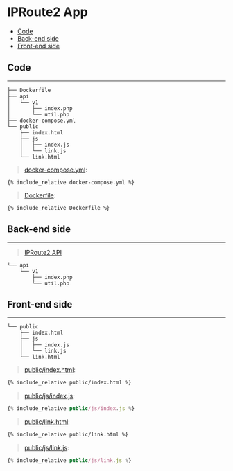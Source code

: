 # IPRoute2 App

- [Code](#code)
- [Back-end side](#back-end-side)
- [Front-end side](#front-end-side)

## Code

---

```
├── Dockerfile
├── api
│   └── v1
│       ├── index.php
│       └── util.php
├── docker-compose.yml
└── public
    ├── index.html
    ├── js
    │   ├── index.js
    │   └── link.js
    └── link.html
```

> [docker-compose.yml](docker-compose.yml):

```
{% include_relative docker-compose.yml %}
```

> [Dockerfile](Dockerfile):

```
{% include_relative Dockerfile %}
```

## Back-end side

---

> [IPRoute2 API](../../web-api/php/)

```
└── api
    └── v1
        ├── index.php
        └── util.php
```

## Front-end side

---

```
└── public
    ├── index.html
    ├── js
    │   ├── index.js
    │   └── link.js
    └── link.html
```

> [public/index.html](public/index.html):

```html
{% include_relative public/index.html %}
```

> [public/js/index.js](public/js/index.js):

```js
{% include_relative public/js/index.js %}
```

> [public/link.html](public/link.html):

```html
{% include_relative public/link.html %}
```

> [public/js/link.js](public/js/link.js):

```js
{% include_relative public/js/link.js %}
```
